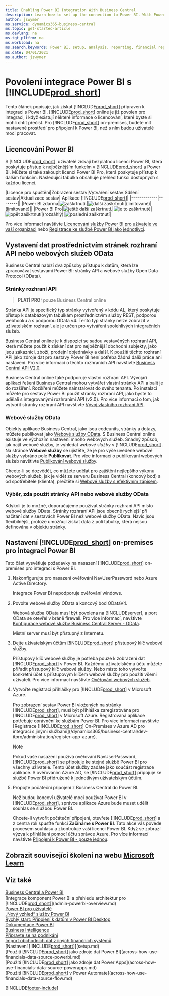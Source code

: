 ```yaml
---
title: Enabling Power BI Integration With Business Central
description: Learn how to set up the connection to Power BI. With Power BI reports, you can get insights, business intelligence, and KPIs from your Business Central data.
author: jswymer
ms.service: dynamics365-business-central
ms.topic: get-started-article
ms.devlang: na
ms.tgt_pltfrm: na
ms.workload: na
ms.search.keywords: Power BI, setup, analysis, reporting, financial report, business intelligence, KPI
ms.date: 04/01/2021
ms.author: jswymer
---
```

# Povolení integrace Power BI s [!INCLUDE[prod_short](includes/prod_short.md)]

Tento článek popisuje, jak získat [!INCLUDE[prod_short](includes/prod_short.md)] připraven k integraci s Power BI. [!INCLUDE[prod_short](includes/prod_short.md)] online je již povolen pro integraci, i když existují některé informace o licencování, které byste si mohli chtít přečíst. Pro [!INCLUDE[prod_short](includes/prod_short.md)] on-premises, budete mít nastavené prostředí pro připojení k Power BI, než s ním budou uživatelé moci pracovat.

## <a name="license"></a>Licencování Power BI

S [!INCLUDE[prod_short](includes/prod_short.md)], uživatelé získají bezplatnou licenci Power BI, která poskytuje přístup k nejběžnějším funkcím v [!INCLUDE[prod_short](includes/prod_short.md)] a Power BI. Můžete si také zakoupit licenci Power BI Pro, která poskytuje přístup k dalším funkcím. Následující tabulka obsahuje přehled funkcí dostupných s každou licencí.

|Licence pro spuštění|Zobrazení sestav|Vytváření sestav|Sdílení sestav|Aktualizace sestav| Aplikace [!INCLUDE[prod_short](includes/prod_short.md)]|
|-------------|--------||
|Power BI zdarma|![zaškrtnutí.](media/check.png)|![další zaškrtnutí](media/check.png)|(limitované)|(limitované)||
|Power BI Pro|![ještě další zaškrtnutí.](media/check.png)|![je to zaškrtnuté](media/check.png)|![opět zaškrtnutí](media/check.png)|(rozsáhlý)|![poslední zaškrtnutí](media/check.png)|

Pro více informací navštivte [Licencování služby Power BI pro uživatele ve vaší organizaci](/power-bi/admin/service-admin-licensing-organization) nebo [Registrace ke službě Power BI jako jednotlivci](/power-bi/fundamentals/service-self-service-signup-for-power-bi).

## <a name="exposedata"></a>Vystavení dat prostřednictvím stránek rozhraní API nebo webových služeb OData

Business Central nabízí dva způsoby přístupu k datům, která lze zpracovávat sestavami Power BI: stránky API a webové služby Open Data Protocol (OData).

### Stránky rozhraní API

> **PLATÍ PRO:** pouze Business Central online

Stránka API je specifický typ stránky vytvořený v kódu AL, který poskytuje přístup k databázovým tabulkám prostřednictvím služby REST, podporou webhooku a s podporou OData v4. Tento typ stránky nelze zobrazit v uživatelském rozhraní, ale je určen pro vytváření spolehlivých integračních služeb.

Business Central online je k dispozici se sadou vestavěných rozhraní API, která můžete použít k získání dat pro nejběžnější obchodní subjekty, jako jsou zákazníci, zboží, prodejní objednávky a další. K použití těchto rozhraní API jako zdroje dat pro sestavy Power BI není potřeba žádná další práce ani nastavení. Pro více informací o těchto rozhraních API navštivte [Business Central API V2.0](/dynamics365/business-central/dev-itpro/api-reference/v2.0/).

Business Central online také podporuje vlastní rozhraní API. Vývojáři aplikací řešení Business Central mohou vytvářet vlastní stránky API a balit je do rozšíření. Rozšíření můžete nainstalovat do svého tenanta. Po instalaci můžete pro sestavy Power BI použít stránky rozhraní API, jako byste to udělali s integrovanými rozhraními API (v2.0). Pro více informací o tom, jak vytvořit stránky rozhraní API navštivte [Vývoj vlastního rozhraní API](/dynamics365/business-central/dev-itpro/developer/devenv-develop-custom-api).

### Webové služby OData

Objekty aplikace Business Central, jako jsou codeunits, stránky a dotazy, můžete publikovat jako [Webové služby OData](/dynamics365/business-central/dev-itpro/webservices/odata-web-services). S Business Central online existuje ve výchozím nastavení mnoho webových služeb. Snadný způsob, jak najít webové služby, je vyhledat *webové služby* v [!INCLUDE[prod_short](includes/prod_short.md)]. Na stránce **Webové služby** se ujistěte, že je pro výše uvedené webové služby vybráno pole **Publikovat**. Pro více informací o publikování webových služeb navštivte [Publikování webové služby](across-how-publish-web-service.md).

Chcete-li se dozvědět, co můžete udělat pro zajištění nejlepšího výkonu webových služeb, jak je vidět ze serveru Business Central (koncový bod) a od spotřebitele (klienta), přečtěte si [Webové služby s efektivním zápisem](/dynamics365/business-central/dev-itpro/performance/performance-developer#writing-efficient-web-services).

### Výběr, zda použít stránky API nebo webové služby OData

Kdykoli je to možné, doporučujeme používat stránky rozhraní API místo webové služby OData. Stránky rozhraní API jsou obecně rychlejší při načítání dat v sestavách Power BI než webové služby OData. Navíc jsou flexibilnější, protože umožňují získat data z polí tabulky, která nejsou definována v objektu stránky.

## <a name="setup"></a>Nastavení [!INCLUDE[prod_short](includes/prod_short.md)] on-premises pro integraci Power BI

Tato část vysvětluje požadavky na nasazení [!INCLUDE[prod_short](includes/prod_short.md)] on-premises pro integraci s Power BI.

1. Nakonfigurujte pro nasazení ověřování NavUserPassword nebo Azure Active Directory.

   Integrace Power BI nepodporuje ověřování windows.

2. Povolte webové služby OData a koncový bod ODataV4.

   Webová služba OData musí být povolena na [!INCLUDE[server](includes/server.md)], a port OData se otevřel v bráně firewall. Pro více informací, navštivte [Konfigurace webové služby Business Central Server - OData](/dynamics365/business-central/dev-itpro/administration/configure-server-instance#ODataServices).

   Místní server musí být přístupný z Internetu.

3. Dejte uživatelským účtům [!INCLUDE[prod_short](includes/prod_short.md)] přístupový klíč webové služby.

   Přístupový klíč webové služby je potřeba pouze k zobrazení dat [!INCLUDE[prod_short](includes/prod_short.md)] v Power BI. Každému uživatelskému účtu můžete přiřadit přístupový klíč webové služby. Nebo místo toho vytvořte konkrétní účet s přístupovým klíčem webové služby pro použití všemi uživateli. Pro více informací navštivte [Ověřování webových služeb](/dynamics365/business-central/dev-itpro/webservices/web-services-authentication#generate-a-web-service-access-key).

   <!--
       > [!IMPORTANT]
       > With [!INCLUDE[prod_short](../developer/includes/prod_short.md)] online, the use of access keys (Basic Auth) for web service authentication is [deprecated](/dynamics365/business-central/dev-itpro/upgrade/deprecated-features-w1#accesskeys). We recommend that you use OAuth2 instead. For more information, see [Using OAuth to Authorize Business Central Web Services](/dynamics365/business-central/dev-itpro/webservices/authenticate-web-services-using-oauth).-->

4. Vytvořte registraci přihlášky pro [!INCLUDE[prod_short](includes/prod_short.md)] v Microsoft Azure.

   Pro zobrazení sestav Power BI vložených na stránky [!INCLUDE[prod_short](includes/prod_short.md)], musí být přihláška zaregistrována pro [!INCLUDE[prod_short](includes/prod_short.md)] v Microsoft Azure. Registrovaná aplikace potřebuje oprávnění ke službám Power BI. Pro více informací navštivte [Registrace [!INCLUDE[prod_short](includes/prod_short.md)] On-Premises v Azure AD pro integraci s jinými službami](/dynamics365/business-central/dev-itpro/administration/register-app-azure).

   > [!NOTE]
   > Pokud vaše nasazení používá ověřování NavUserPassword, [!INCLUDE[prod_short](includes/prod_short.md)] se připojuje ke stejné službě Power BI pro všechny uživatele. Tento účet služby zadáte jako součást registrace aplikace. S ověřováním Azure AD, se [!INCLUDE[prod_short](includes/prod_short.md)] připojuje ke službě Power BI přidružené k jednotlivým uživatelským účtům.

   <!-- Windows authentication can also be used but you can't get data from BC in Power BI -->
5. Propojte počáteční připojení z Business Central do Power BI.

   Než budou koncoví uživatelé moci používat Power BI v [!INCLUDE[prod_short](includes/prod_short.md)], správce aplikace Azure bude muset udělit souhlas se službou Power BI.

   Chcete-li vytvořit počáteční připojení, otevřete [!INCLUDE[prod_short](includes/prod_short.md)] a z centra rolí spusťte funkci **Začínáme s Power BI**. Tato akce vás povede procesem souhlasu a zkontroluje vaši licenci Power BI. Když se zobrazí výzva k přihlášení pomocí účtu správce Azure. Pro více informací navštivte [Připojení k Power BI - pouze jednou](across-working-with-powerbi.md#connect).

## Zobrazit související školení na webu [Microsoft Learn](/learn/modules/Configure-powerbi-excel-dynamics-365-business-central/index)

## Viz také

[Business Central a Power BI](admin-powerbi.md)    
[Integrace komponent Power BI a přehledu architektur pro [!INCLUDE[prod_short](includes/prod_short.md)]](admin-powerbi-overview.md)    
[Power BI pro uživatelé](/power-bi/consumer/end-user-consumer)    
[„Nový vzhled“ služby Power BI](/power-bi/service-new-look)    
[Rychlý start: Připojení k datům v Power BI Desktop](/power-bi/desktop-quickstart-connect-to-data)    
[Dokumentace Power BI](/power-bi/)    
[Business Intelligence](bi.md)    
[Připravte se na podnikání](ui-get-ready-business.md)    
[Import obchodních dat z jiných finančních systémů](across-import-data-configuration-packages.md)    
[Nastavení [!INCLUDE[prod_short](includes/prod_short.md)]](setup.md)    
[Použití [!INCLUDE[prod_short](includes/prod_short.md)] jako zdroje dat Power BI](across-how-use-financials-data-source-powerbi.md)    
[Použití [!INCLUDE[prod_short](includes/prod_short.md)] jako zdroje dat Power Apps](across-how-use-financials-data-source-powerapps.md)    
[Použití [!INCLUDE[prod_short](includes/prod_short.md)] v Power Automate](across-how-use-financials-data-source-flow.md)




[!INCLUDE[footer-include](includes/footer-banner.md)]